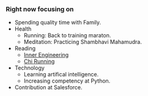 ### Right now focusing on
- Spending quality time with Family.
- Health
    + Running: Back to training maraton.
    + Meditation: Practicing Shambhavi Mahamudra.
- Reading
    + [Inner Engineering](http://www.amazon.in/Inner-Engineering-Yogis-Guide-Joy/dp/0143428845)
    + [Chi Running](http://www.amazon.in/ChiRunning-Revolutionary-Approach-Effortless-Injury-Free/dp/1416549447/ref=sr_1_1?s=books&ie=UTF8&qid=1497453832&sr=1-1&keywords=chi+running)
- Technology
    + Learning artifical intelligence.
    + Increasing competency at Python.
- Contribution at Salesforce.